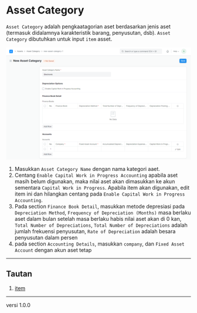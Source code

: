 # Asset Category
`Asset Category` adalah pengkaatagorian aset berdasarkan jenis aset (termasuk didalamnya karakteristik barang, penyusutan, dsb). `Asset Category` dibutuhkan untuk input `item` asset. 

![](/assets/assetCategory1.PNG)

1. Masukkan `Asset Category Name` dengan nama kategori aaet.
2. Centang `Enable Capital Work in Progress Accounting` apabila aset masih belum digunakan, maka nilai aset akan dimasukkan ke akun sementara `Capital Work in Progress`. Apabila item akan digunakan, edit item ini dan hilangkan centang pada `Enable Capital Work in Progress Accounting`.
3. Pada section `Finance Book Detail`, masukkan metode depresiasi pada `Depreciation Method`, `Frequency of Depreciation (Months)` masa berlaku aset dalam bulan setelah masa berlaku habis nilai aset akan di 0 kan, `Total Number of Depreciations`, `Total Number of Depreciations` adalah jumlah frekuensi penyusutan, `Rate of Depreciation` adalah besara penyusutan dalam persen
4. pada section `Accounting Details`, masukkan `company`, dan `Fixed Asset Account` dengan akun aset tetap

------------------
## Tautan
1. [item](./item.md)

------------------
versi 1.0.0

